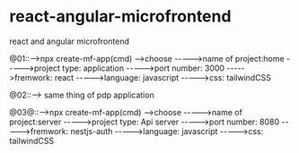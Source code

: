 # react-angular-microfrontend
react and angular microfrontend

@01::-->npx create-mf-app(cmd)
-->choose
----->name of project:home
----->project type: application
----->port number: 3000
----->fremwork: react
----->language: javascript
----->css: tailwindCSS

@02::--> same thing of pdp application

@03@::-->npx create-mf-app(cmd)
-->choose
----->name of project:server
----->project type: Api server
----->port number: 8080
----->fremwork: nestjs-auth
----->language: javascript
----->css: tailwindCSS
